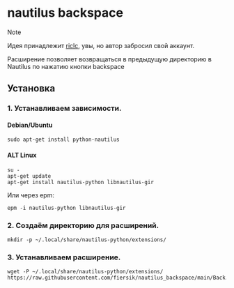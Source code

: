 # nautilus backspace

> [!NOTE]
> Идея принадлежит [riclc](https://github.com/riclc), увы, но автор забросил свой аккаунт.


Расширение позволяет возвращаться в предыдущую директорию в Nautilus по нажатию кнопки backspace

## Установка

### 1. Устанавливаем зависимости.

#### Debian/Ubuntu

```shell
sudo apt-get install python-nautilus
```

#### ALT Linux

```shell
su -
apt-get update
apt-get install nautilus-python libnautilus-gir
```
Или через epm:

```shell
epm -i nautilus-python libnautilus-gir
```
### 2. Создаём директорию для расширений.

```shell
mkdir -p ~/.local/share/nautilus-python/extensions/
```

### 3. Устанавливаем расширение.

```shell
wget -P ~/.local/share/nautilus-python/extensions/ https://raw.githubusercontent.com/fiersik/nautilus_backspace/main/Back.py
```